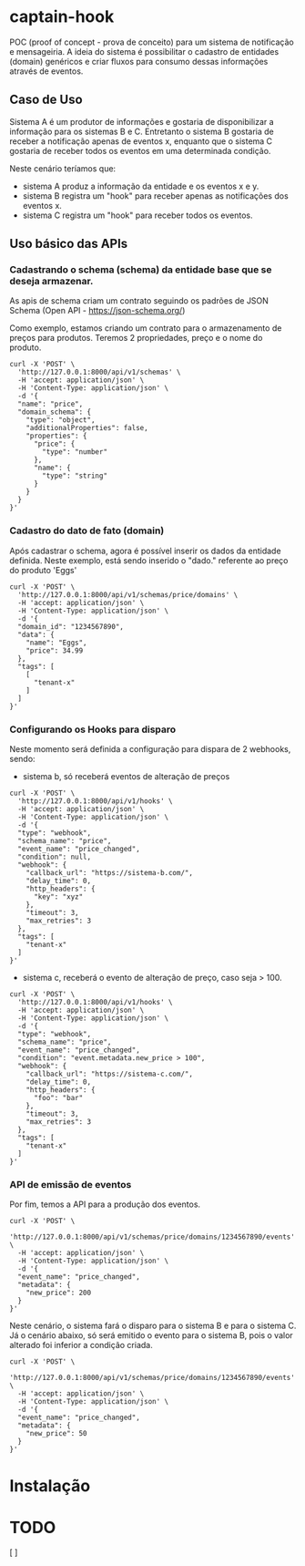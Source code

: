 # captain-hook

POC (proof of concept - prova de conceito) para um sistema de notificação e mensageiria. 
A ideia do sistema é possibilitar o cadastro de entidades (domain) genéricos e criar fluxos para consumo dessas 
informações através de eventos. 

## Caso de Uso
Sistema A é um produtor de informações e gostaria de disponibilizar a informação para os sistemas B e C. Entretanto 
o sistema B gostaria de receber a notificação apenas de eventos x, enquanto que o sistema C gostaria de receber todos os
eventos em uma determinada condição.

Neste cenário teríamos que:
- sistema A produz a informação da entidade e os eventos x e y.
- sistema B registra um "hook" para receber apenas as notificações dos eventos x.
- sistema C registra um "hook" para receber todos os eventos.

## Uso básico das APIs

### Cadastrando o schema (schema) da entidade base que se deseja armazenar.
As apis de schema criam um contrato seguindo os padrões de JSON Schema (Open API - https://json-schema.org/)

Como exemplo, estamos criando um contrato para o armazenamento de preços para produtos. Teremos 2 propriedades, preço e o nome do produto.
```shell
curl -X 'POST' \
  'http://127.0.0.1:8000/api/v1/schemas' \
  -H 'accept: application/json' \
  -H 'Content-Type: application/json' \
  -d '{
  "name": "price",
  "domain_schema": {
    "type": "object",
    "additionalProperties": false,
    "properties": {
      "price": {
        "type": "number"
      },
      "name": {
        "type": "string"
      }
    }
  }
}'
```
### Cadastro do dato de fato (domain)
Após cadastrar o schema, agora é possível inserir os dados da entidade definida. 
Neste exemplo, está sendo inserido o "dado." referente ao preço do produto 'Eggs'
```shell
curl -X 'POST' \
  'http://127.0.0.1:8000/api/v1/schemas/price/domains' \
  -H 'accept: application/json' \
  -H 'Content-Type: application/json' \
  -d '{
  "domain_id": "1234567890",
  "data": {
    "name": "Eggs",
    "price": 34.99
  },
  "tags": [
    [
      "tenant-x"
    ]
  ]
}'
```

### Configurando os Hooks para disparo

Neste momento será definida a configuração para dispara de 2 webhooks, sendo:

- sistema b, só receberá eventos de alteração de preços
```shell
curl -X 'POST' \
  'http://127.0.0.1:8000/api/v1/hooks' \
  -H 'accept: application/json' \
  -H 'Content-Type: application/json' \
  -d '{
  "type": "webhook",
  "schema_name": "price",
  "event_name": "price_changed",
  "condition": null,
  "webhook": {
    "callback_url": "https://sistema-b.com/",
    "delay_time": 0,
    "http_headers": {
      "key": "xyz"
    },
    "timeout": 3,
    "max_retries": 3
  },
  "tags": [
    "tenant-x"
  ]
}'
```
 
- sistema c, receberá o evento de alteração de preço, caso seja > 100.
```shell
curl -X 'POST' \
  'http://127.0.0.1:8000/api/v1/hooks' \
  -H 'accept: application/json' \
  -H 'Content-Type: application/json' \
  -d '{
  "type": "webhook",
  "schema_name": "price",
  "event_name": "price_changed",
  "condition": "event.metadata.new_price > 100",
  "webhook": {
    "callback_url": "https://sistema-c.com/",
    "delay_time": 0,
    "http_headers": {
      "foo": "bar"
    },
    "timeout": 3,
    "max_retries": 3
  },
  "tags": [
    "tenant-x"
  ]
}'
```

### API de emissão de eventos
Por fim, temos a API para a produção dos eventos.
```shell
curl -X 'POST' \
  'http://127.0.0.1:8000/api/v1/schemas/price/domains/1234567890/events' \
  -H 'accept: application/json' \
  -H 'Content-Type: application/json' \
  -d '{
  "event_name": "price_changed",
  "metadata": {
    "new_price": 200
  }
}'
```

Neste cenário, o sistema fará o disparo para o sistema B e para o sistema C.
Já o cenário abaixo, só será emitido o evento para o sistema B, pois o valor alterado foi inferior a condição criada.
```shell
curl -X 'POST' \
  'http://127.0.0.1:8000/api/v1/schemas/price/domains/1234567890/events' \
  -H 'accept: application/json' \
  -H 'Content-Type: application/json' \
  -d '{
  "event_name": "price_changed",
  "metadata": {
    "new_price": 50
  }
}'
```

# Instalação

# TODO
[ ]